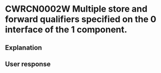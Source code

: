 # CWRCN0002W Multiple store and forward qualifiers specified on the 0 interface of the 1 component.

## Explanation

## User response